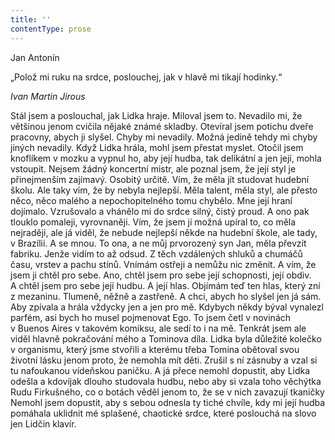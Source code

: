 ```yaml
---
title: ''
contentType: prose
---
```


Jan Antonín

„Polož mi ruku na srdce, poslouchej, jak v hlavě mi tikají hodinky.“

_Ivan Martin Jirous_

  

Stál jsem a poslouchal, jak Lidka hraje. Miloval jsem to. Nevadilo mi, že většinou jenom cvičila nějaké známé skladby. Otevíral jsem potichu dveře pracovny, abych ji slyšel. Chyby mi nevadily. Možná jedině tehdy mi chyby jiných nevadily. Když Lidka hrála, mohl jsem přestat myslet. Otočil jsem knoflíkem v mozku a vypnul ho, aby její hudba, tak delikátní a jen její, mohla vstoupit. Nejsem žádný koncertní mistr, ale poznal jsem, že její styl je přinejmenším zajímavý. Osobitý určitě. Vím, že měla jít studovat hudební školu. Ale taky vím, že by nebyla nejlepší. Měla talent, měla styl, ale přesto něco, něco malého a nepochopitelného tomu chybělo. Mne její hraní dojímalo. Vzrušovalo a vhánělo mi do srdce silný, čistý proud. A ono pak tlouklo pomaleji, vyrovnaněji. Vím, že jsem jí možná upíral to, co měla nejraději, ale já viděl, že nebude nejlepší někde na hudební škole, ale tady, v Brazílii. A se mnou. To ona, a ne můj prvorozený syn Jan, měla převzít fabriku. Jenže vidím to až odsud. Z těch vzdálených shluků a chumáčů času, vrstev a pachu stínů. Vnímám ostřeji a nemůžu nic změnit. A vím, že jsem ji chtěl pro sebe. Ano, chtěl jsem pro sebe její schopnosti, její obdiv. A chtěl jsem pro sebe její hudbu. A její hlas. Objímám teď ten hlas, který zní z mezaninu. Tlumeně, něžně a zastřeně. A chci, abych ho slyšel jen já sám. Aby zpívala a hrála vždycky jen a jen pro mě. Kdybych někdy býval vynalezl parfém, asi bych ho musel pojmenovat Ego. To jsem četl v novinách v Buenos Aires v takovém komiksu, ale sedí to i na mě. Tenkrát jsem ale viděl hlavně pokračování mého a Tominova díla. Lidka byla důležité kolečko v organismu, který jsme stvořili a kterému třeba Tomina obětoval svou životní lásku jenom proto, že nemohla mít děti. Zrušil s ní zásnuby a vzal si tu nafoukanou vídeňskou paničku. A já přece nemohl dopustit, aby Lidka odešla a kdovíjak dlouho studovala hudbu, nebo aby si vzala toho věchýtka Rudu Firkušného, co o botách věděl jenom to, že se v nich zavazují tkaničky Nemohl jsem dopustit, aby s sebou odnesla ty tiché chvíle, kdy mi její hudba pomáhala uklidnit mé splašené, chaotické srdce, které poslouchá na slovo jen Lidčin klavír.
